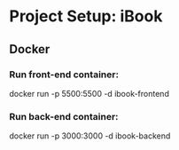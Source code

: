 # Project Setup: iBook

## Docker

### Run front-end container:

docker run -p 5500:5500 -d ibook-frontend


### Run back-end container:
docker run -p 3000:3000 -d ibook-backend
